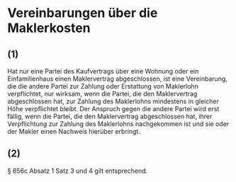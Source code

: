 # Vereinbarungen über die Maklerkosten



## (1)

 Hat nur eine Partei des Kaufvertrags über eine Wohnung oder ein Einfamilienhaus einen Maklervertrag abgeschlossen, ist eine Vereinbarung, die die andere Partei zur Zahlung oder Erstattung von Maklerlohn verpflichtet, nur wirksam, wenn die Partei, die den Maklervertrag abgeschlossen hat, zur Zahlung des Maklerlohns mindestens in gleicher Höhe verpflichtet bleibt. Der Anspruch gegen die andere Partei wird erst fällig, wenn die Partei, die den Maklervertrag abgeschlossen hat, ihrer Verpflichtung zur Zahlung des Maklerlohns nachgekommen ist und sie oder der Makler einen Nachweis hierüber erbringt.

## (2)

 § 656c Absatz 1 Satz 3 und 4 gilt entsprechend. 

